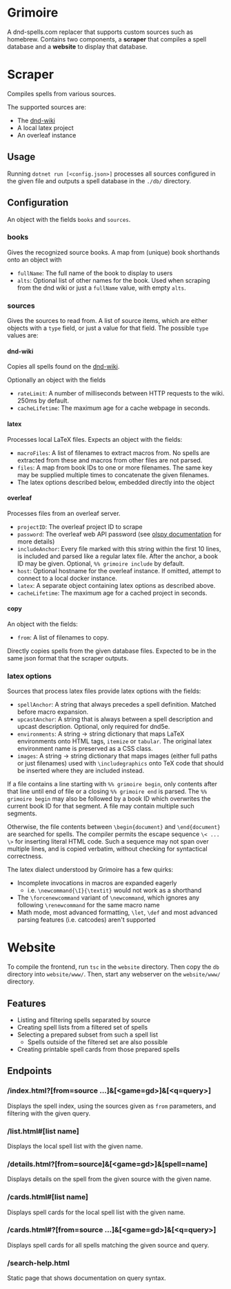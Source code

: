 # Grimoire
A dnd-spells.com replacer that supports custom sources such as homebrew.
Contains two components, a **scraper** that compiles a spell database and a **website** to display that database.

# Scraper
Compiles spells from various sources.

The supported sources are:
- The [dnd-wiki](http://http://dnd5e.wikidot.com/)
- A local latex project
- An overleaf instance

## Usage
Running `dotnet run [<config.json>]` processes all sources configured in the given file and outputs a spell database in the `./db/` directory.

## Configuration
An object with the fields `books` and `sources`.

### books
Gives the recognized source books. A map from (unique) book shorthands onto an object with
- `fullName`: The full name of the book to display to users
- `alts`: Optional list of other names for the book. Used when scraping from the dnd wiki
or just a `fullName` value, with empty `alts`.

### sources
Gives the sources to read from.
A list of source items, which are either objects with a `type` field, or just a value for that field.
The possible `type` values are:

#### dnd-wiki
Copies all spells found on the [dnd-wiki](http://http://dnd5e.wikidot.com/).

Optionally an object with the fields
- `rateLimit`: A number of milliseconds between HTTP requests to the wiki. 250ms by default. 
- `cacheLifetime`: The maximum age for a cache webpage in seconds.

#### latex
Processes local LaTeX files.
Expects an object with the fields:
- `macroFiles`: A list of filenames to extract macros from.
	No spells are extracted from these and macros from other files are not parsed.
- `files`: A map from book IDs to one or more filenames. The same key may be supplied multiple times to concatenate the given filenames.
- The latex options described below, embedded directly into the object

#### overleaf
Processes files from an overleaf server.

- `projectID`: The overleaf project ID to scrape
- `password`: The overleaf web API password (see [olspy documentation](https://github.com/loglob/olspy) for more details)
- `includeAnchor`: Every file marked with this string within the first 10 lines, is included and parsed like a regular latex file.
After the anchor, a book ID may be given.
Optional, `%% grimoire include` by default.
- `host`: Optional hostname for the overleaf instance.
	If omitted, attempt to connect to a local docker instance.
- `latex`: A separate object containing latex options as described above.
- `cacheLifetime`: The maximum age for a cached project in seconds.

#### copy
An object with the fields:
- `from`: A list of filenames to copy.

Directly copies spells from the given database files.
Expected to be in the same json format that the scraper outputs.


### latex options
Sources that process latex files provide latex options with the fields:
- `spellAnchor`: A string that always precedes a spell definition. Matched before macro expansion.
- `upcastAnchor`: A string that is always between a spell description and upcast description. Optional, only required for dnd5e.
- `environments`: A string -> string dictionary that maps LaTeX environments onto HTML tags, `itemize` or `tabular`. The original latex environment name is preserved as a CSS class.
- `images`: A string -> string dictionary that maps images (either full paths or just filenames) used with `\includegraphics` onto TeX code that should be inserted where they are included instead.

If a file contains a line starting with `%% grimoire begin`, only contents after that line until end of file or a closing `%% grimoire end` is parsed.
The `%% grimoire begin` may also be followed by a book ID which overwrites the current book ID for that segment.
A file may contain multiple such segments.

Otherwise, the file contents between `\begin{document}` and `\end{document}` are searched for spells.
The compiler permits the escape sequence `\< ... \>` for inserting literal HTML code.
Such a sequence may not span over multiple lines, and is copied verbatim, without checking for syntactical correctness.

The latex dialect understood by Grimoire has a few quirks:
- Incomplete invocations in macros are expanded eagerly
	- i.e. `\newcommand{\I}{\textit}` would not work as a shorthand
- The `\forcenewcommand` variant of `\newcommand`, which ignores any following `\renewcommand` for the same macro name
- Math mode, most advanced formatting, `\let`, `\def` and most advanced parsing features (i.e. catcodes) aren't supported

# Website
To compile the frontend, run `tsc` in the `website` directory.
Then copy the `db` directory into `website/www/`.
Then, start any webserver on the `website/www/` directory.

## Features
- Listing and filtering spells separated by source
- Creating spell lists from a filtered set of spells
- Selecting a prepared subset from such a spell list
	- Spells outside of the filtered set are also possible
- Creating printable spell cards from those prepared spells

## Endpoints
### /index.html?\[from=source ...]&\[<game=gd>]&\[<q=query>]
Displays the spell index, using the sources given as `from` parameters, and filtering with the given query.

### /list.html#\[list name]
Displays the local spell list with the given name.

### /details.html?\[from=source]&\[<game=gd>]&\[spell=name]
Displays details on the spell from the given source with the given name.

### /cards.html#\[list name]
Displays spell cards for the local spell list with the given name.

### /cards.html#?\[from=source ...]&\[<game=gd>]&\[<q=query>]
Displays spell cards for all spells matching the given source and query.

### /search-help.html
Static page that shows documentation on query syntax.